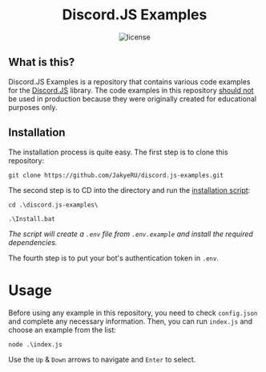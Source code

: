 <h1 align="center">Discord.JS Examples</h1>

<p align="center">
    <img src="https://img.shields.io/github/license/JakyeRU/discord.js-examples?style=for-the-badge" alt="license">
</p>

## What is this?
Discord.JS Examples is a repository that contains various code examples for the [Discord.JS](https://discord.js.org/#/docs/main/v12/general/welcome) library. The code examples in this repository <u>should not</u> be used in production because they were originally created for educational purposes only.

## Installation
The installation process is quite easy. The first step is to clone this repository:
```batch
git clone https://github.com/JakyeRU/discord.js-examples.git
```
The second step is to CD into the directory and run the [installation script](https://github.com/JakyeRU/discord.js-examples/blob/master/Install.bat):
```batch
cd .\discord.js-examples\
```
```batch
.\Install.bat
```
<i>The script will create a `.env` file from `.env.example` and install the required dependencies.</i>

The fourth step is to put your bot's authentication token in `.env`.

# Usage
Before using any example in this repository, you need to check `config.json` and complete any necessary information.
Then, you can run `index.js` and choose an example from the list:
```batch
node .\index.js
```
Use the `Up` & `Down` arrows to navigate and `Enter` to select.